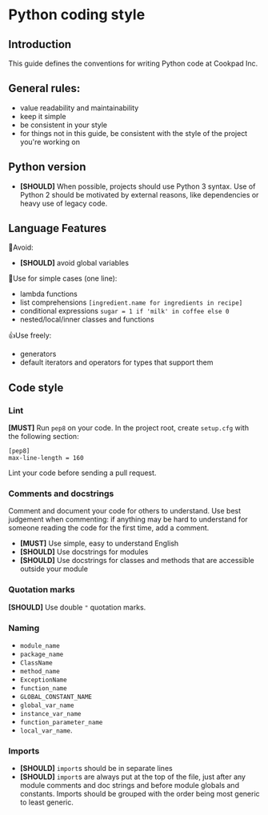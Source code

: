 # Python coding style

## Introduction

This guide defines the conventions for writing Python code at Cookpad Inc.

## General rules:

 - value readability and maintainability
 - keep it simple
 - be consistent in your style
 - for things not in this guide, be consistent with the style of the project you're working on

## Python version

 - **[SHOULD]** When possible, projects should use Python 3 syntax. Use of Python 2 should be motivated by external reasons, like dependencies or heavy use of legacy code.

## Language Features

🙌Avoid:

 - **[SHOULD]** avoid global variables

👋Use for simple cases (one line):

 - lambda functions
 - list comprehensions `[ingredient.name for ingredients in recipe]`
 - conditional expressions `sugar = 1 if 'milk' in coffee else 0`
 - nested/local/inner classes and functions

👍Use freely:

 - generators
 - default iterators and operators for types that support them

## Code style

### Lint

**[MUST]** Run `pep8` on your code. In the project root, create `setup.cfg` with the following section:

```
[pep8]
max-line-length = 160
```

Lint your code before sending a pull request.

### Comments and docstrings

Comment and document your code for others to understand. Use best judgement when commenting: if anything may be hard to understand for someone reading the code for the first time, add a comment.

 - **[MUST]** Use simple, easy to understand English
 - **[SHOULD]** Use docstrings for modules
 - **[SHOULD]** Use docstrings for classes and methods that are accessible outside your module

### Quotation marks

**[SHOULD]** Use double `"` quotation marks.

### Naming

 - `module_name`
 - `package_name`
 - `ClassName`
 - `method_name`
 - `ExceptionName`
 - `function_name`
 - `GLOBAL_CONSTANT_NAME`
 - `global_var_name`
 - `instance_var_name`
 - `function_parameter_name`
 - `local_var_name`.

### Imports

 - **[SHOULD]** `import`s should be in separate lines
 - **[SHOULD]** `import`s are always put at the top of the file, just after any module comments and doc strings and before module globals and constants. Imports should be grouped with the order being most generic to least generic.

